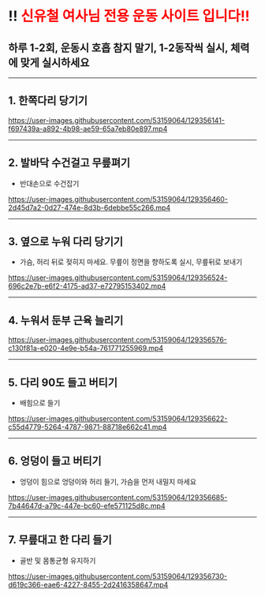 # !! <font color="red"> 신유철 여사님 전용 운동 사이트 입니다!! </font>

## 하루 1-2회, 운동시 호흡 참지 말기, 1-2동작씩 실시, 체력에 맞게 실시하세요

------------
## 1. 한쪽다리 당기기 

https://user-images.githubusercontent.com/53159064/129356141-f697439a-a892-4b98-ae59-65a7eb80e897.mp4

------------

## 2. 발바닥 수건걸고 무릎펴기 
- 반대손으로 수건잡기

https://user-images.githubusercontent.com/53159064/129356460-2d45d7a2-0d27-474e-8d3b-6debbe55c266.mp4

------------
## 3. 옆으로 누워 다리 당기기 
- 가슴, 허리 뒤로 젖히지 마세요. 무릎이 정면을 향하도록 실시, 무릎뒤로 보내기

https://user-images.githubusercontent.com/53159064/129356524-696c2e7b-e6f2-4175-ad37-e72795153402.mp4

------------
## 4. 누워서 둔부 근육 늘리기 
https://user-images.githubusercontent.com/53159064/129356576-c130f81a-e020-4e9e-b54a-761771255969.mp4

------------
## 5. 다리 90도 들고 버티기 
- 배힘으로 들기

https://user-images.githubusercontent.com/53159064/129356622-c55d4779-5264-4787-9871-88718e662c41.mp4

------------

## 6. 엉덩이 들고 버티기 
- 엉덩이 힘으로 엉덩이와 허리 들기, 가슴을 먼저 내밀지 마세요

https://user-images.githubusercontent.com/53159064/129356685-7b44647d-a79c-447e-bc60-efe571125d8c.mp4

------------
## 7. 무릎대고 한 다리 들기 
- 골반 및 몸통균형 유지하기

https://user-images.githubusercontent.com/53159064/129356730-d619c366-eae6-4227-8455-2d2416358647.mp4
